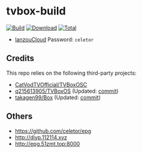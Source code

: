 # tvbox-build

[![Build](https://img.shields.io/github/actions/workflow/status/celetor/tvbox-build/build.yml?branch=main&logo=github&label=Build)](https://github.com/celetor/tvbox-build/actions)
[![Download](https://img.shields.io/github/v/release/celetor/tvbox-build?color=orange&logoColor=orange&label=Download&logo=DocuSign)](https://github.com/celetor/tvbox-build/releases/latest) 
[![Total](https://shields.io/github/downloads/celetor/tvbox-build/total?logo=Bookmeter&label=Counts&logoColor=blue&color=blue)](https://github.com/celetor/tvbox-build/releases)

+ [lanzouCloud](https://wwi.lanzoup.com/b0dah3rlc)  Password: `celetor`

## Credits
This repo relies on the following third-party projects:
- [CatVodTVOfficial/TVBoxOSC](https://github.com/CatVodTVOfficial/TVBoxOSC)
- [q215613905/TVBoxOS](https://github.com/q215613905/TVBoxOS) (Updated: [commit](./log/q215613905.txt))
- [takagen99/Box](https://github.com/takagen99/Box) (Updated: [commit](./log/takagen99.txt))

## Others
- https://github.com/celetor/epg
- http://diyp.112114.xyz
- http://epg.51zmt.top:8000

